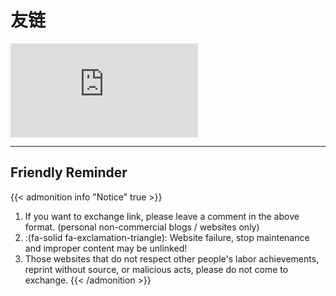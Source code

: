 # 友链

![](https://imgapi.cn/api.php?zd=zsy&fl=meizi&random=679301)
<!-- When you set data `friends.yml` in `yourProject/data/` directory, it will be automatically loaded here. -->
---
<!-- You can define additional content below for this page. -->



## Friendly Reminder

{{< admonition info "Notice" true >}}
1. If you want to exchange link, please leave a comment in the above format. (personal non-commercial blogs / websites only)
2. :(fa-solid fa-exclamation-triangle): Website failure, stop maintenance and improper content may be unlinked!
3. Those websites that do not respect other people's labor achievements, reprint without source, or malicious acts, please do not come to exchange.
{{< /admonition >}}

